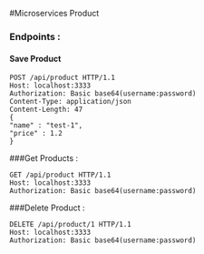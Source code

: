 #Microservices Product

### Endpoints :

#### Save Product

```
POST /api/product HTTP/1.1
Host: localhost:3333
Authorization: Basic base64(username:password)
Content-Type: application/json
Content-Length: 47
{
"name" : "test-1",
"price" : 1.2
}
```

###Get Products :


```
GET /api/product HTTP/1.1
Host: localhost:3333
Authorization: Basic base64(username:password)
```

###Delete Product :
```
DELETE /api/product/1 HTTP/1.1
Host: localhost:3333
Authorization: Basic base64(username:password)
```